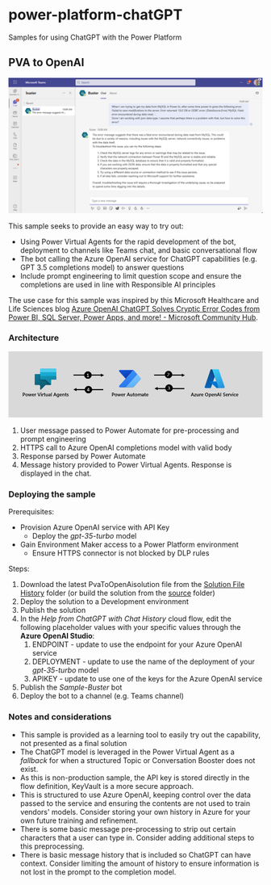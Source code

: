 # power-platform-chatGPT
 Samples for using ChatGPT with the Power Platform

## PVA to OpenAI

![Sample chat between a Teams user and the bot](./images/buster-bot-sample.png)

This sample seeks to provide an easy way to try out:

- Using Power Virtual Agents for the rapid development of the bot, deployment to channels like Teams chat, and basic conversational flow
- The bot calling the Azure OpenAI service for ChatGPT capabilities (e.g. GPT 3.5 completions model) to answer questions
- Include prompt engineering to limit question scope and ensure the completions are used in line with Responsible AI principles

The use case for this sample was inspired by this Microsoft Healthcare and Life Sciences blog [Azure OpenAI ChatGPT Solves Cryptic Error Codes from Power BI, SQL Server, Power Apps, and more! - Microsoft Community Hub](https://techcommunity.microsoft.com/t5/healthcare-and-life-sciences/azure-openai-chatgpt-solves-cryptic-error-codes-from-power-bi/ba-p/3803661).

### Architecture

![Architecture using Power Virtual Agents, Power Automate, and Azure OpenAI Service](./images/pva-to-aoai-architecture.png)

1. User message passed to Power Automate for pre-processing and prompt engineering
2. HTTPS call to Azure OpenAI completions model with valid body
3. Response parsed by Power Automate
4. Message history provided to Power Virtual Agents. Response is displayed in the chat.

### Deploying the sample

Prerequisites:

- Provision Azure OpenAI service with API Key
  - Deploy the *gpt-35-turbo* model
- Gain Environment Maker access to a Power Platform environment
  - Ensure HTTPS connector is not blocked by DLP rules

Steps:

1. Download the latest PvaToOpenAisolution file from the [Solution File History](/solution-file-history/) folder (or build the solution from the [source](/src/PVAtoOpenAI/) folder)
2. Deploy the solution to a Development environment
3. Publish the solution
4. In the *Help from ChatGPT with Chat History* cloud flow, edit the following placeholder values with your specific values through the **Azure OpenAI Studio**:
   1. ENDPOINT - update to use the endpoint for your Azure OpenAI service
   2. DEPLOYMENT - update to use the name of the deployment of your *gpt-35-turbo* model
   3. APIKEY - update to use one of the keys for the Azure OpenAI service
5. Publish the *Sample-Buster* bot
6. Deploy the bot to a channel (e.g. Teams channel)

### Notes and considerations

- This sample is provided as a learning tool to easily try out the capability, not presented as a final solution
- The ChatGPT model is leveraged in the Power Virtual Agent as a *fallback* for when a structured Topic or Conversation Booster does not exist.
- As this is non-production sample, the API key is stored directly in the flow definition, KeyVault is a more secure approach.
- This is structured to use Azure OpenAI, keeping control over the data passed to the service and ensuring the contents are not used to train vendors' models. Consider storing your own history in Azure for your own future training and refinement.
- There is some basic message pre-processing to strip out certain characters that a user can type in. Consider adding additional steps to this preprocessing.
- There is basic message history that is included so ChatGPT can have context. Consider limiting the amount of history to ensure information is not lost in the prompt to the completion model.
